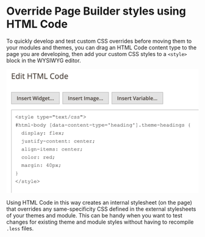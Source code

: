 # Override Page Builder styles using HTML Code

To quickly develop and test custom CSS overrides before moving them to your modules and themes, you can drag an HTML Code content type to the page you are developing, then add your custom CSS styles to a `<style>` block in the WYSIWYG editor.

![HTML Code styling during development](../images/htmlcode-styling-during-dev.png)

Using HTML Code in this way creates an internal stylesheet (on the page) that overrides any same-specificity CSS defined in the external stylesheets of your themes and module. This can be handy when you want to test changes for existing theme and module styles without having to recompile `.less` files.
